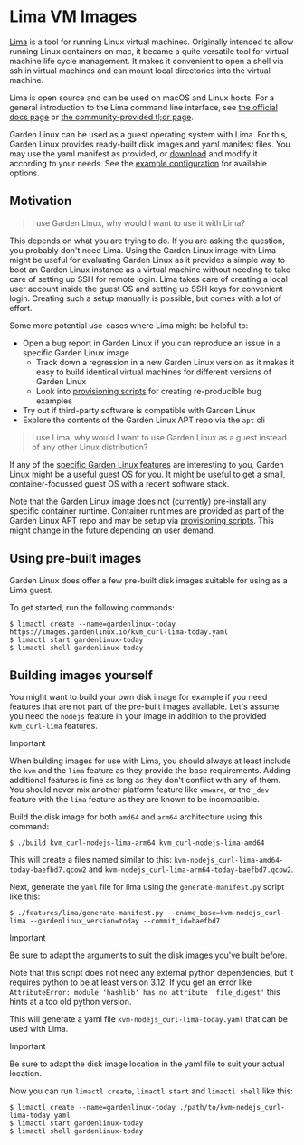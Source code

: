# Lima VM Images

[Lima](https://lima-vm.io/) is a tool for running Linux virtual machines.
Originally intended to allow running Linux containers on mac, it became a quite versatile tool for virtual machine life cycle management.
It makes it convenient to open a shell via ssh in virtual machines and can mount local directories into the virtual machine.

Lima is open source and can be used on macOS and Linux hosts.
For a general introduction to the Lima command line interface, see [the official docs page](https://lima-vm.io/docs/) or [the community-provided tl;dr page](https://github.com/tldr-pages/tldr/blob/main/pages/common/limactl.md).

Garden Linux can be used as a guest operating system with Lima.
For this, Garden Linux provides ready-built disk images and yaml manifest files.
You may use the yaml manifest as provided, or [download](https://images.gardenlinux.io/kvm_curl-lima-today.yaml) and modify it according to your needs.
See the [example configuration](https://github.com/lima-vm/lima/blob/master/examples/default.yaml) for available options.

## Motivation

> I use Garden Linux, why would I want to use it with Lima?

This depends on what you are trying to do.
If you are asking the question, you probably don't need Lima.
Using the Garden Linux image with Lima might be useful for evaluating Garden Linux as it provides a simple way to boot an Garden Linux instance as a virtual machine without needing to take care of setting up SSH for remote login.
Lima takes care of creating a local user account inside the guest OS and setting up SSH keys for convenient login.
Creating such a setup manually is possible, but comes with a lot of effort.

Some more potential use-cases where Lima might be helpful to:

- Open a bug report in Garden Linux if you can reproduce an issue in a specific Garden Linux image
  - Track down a regression in a new Garden Linux version as it makes it easy to build identical virtual machines for different versions of Garden Linux
  - Look into [provisioning scripts](https://github.com/lima-vm/lima/blob/f8fbae426551b438101f0ed44a46d0d3256eb0d9/examples/default.yaml#L194) for creating re-producible bug examples
- Try out if third-party software is compatible with Garden Linux
- Explore the contents of the Garden Linux APT repo via the `apt` cli

> I use Lima, why would I want to use Garden Linux as a guest instead of any other Linux distribution?

If any of the [specific Garden Linux features](https://github.com/gardenlinux/gardenlinux?tab=readme-ov-file#features) are interesting to you, Garden Linux might be a useful guest OS for you.
It might be useful to get a small, container-focussed guest OS with a recent software stack.

Note that the Garden Linux image does not (currently) pre-install any specific container runtime.
Container runtimes are provided as part of the Garden Linux APT repo and may be setup via [provisioning scripts](https://github.com/lima-vm/lima/blob/f8fbae426551b438101f0ed44a46d0d3256eb0d9/examples/default.yaml#L194).
This might change in the future depending on user demand.

## Using pre-built images

Garden Linux does offer a few pre-built disk images suitable for using as a Lima guest.

To get started, run the following commands:

```
$ limactl create --name=gardenlinux-today https://images.gardenlinux.io/kvm_curl-lima-today.yaml
$ limactl start gardenlinux-today
$ limactl shell gardenlinux-today
```

## Building images yourself

You might want to build your own disk image for example if you need features that are not part of the pre-built images available.
Let's assume you need the `nodejs` feature in your image in addition to the provided `kvm_curl-lima` features.

> [!IMPORTANT]
> When building images for use with Lima, you should always at least include the `kvm` and the `lima` feature as they provide the base requirements.
Adding additional features is fine as long as they don't conflict with any of them.
You should never mix another platform feature like `vmware`, or the `_dev` feature with the `lima` feature as they are known to be incompatible.

Build the disk image for both `amd64` and `arm64` architecture using this command:

```
$ ./build kvm_curl-nodejs-lima-arm64 kvm_curl-nodejs-lima-amd64
```

This will create a files named similar to this: `kvm-nodejs_curl-lima-amd64-today-baefbd7.qcow2` and `kvm-nodejs_curl-lima-arm64-today-baefbd7.qcow2`.

Next, generate the `yaml` file for lima using the `generate-manifest.py` script like this:

```
$ ./features/lima/generate-manifest.py --cname_base=kvm-nodejs_curl-lima --gardenlinux_version=today --commit_id=baefbd7
```

> [!IMPORTANT]
> Be sure to adapt the arguments to suit the disk images you've built before.

Note that this script does not need any external python dependencies, but it requires python to be at least version 3.12.
If you get an error like `AttributeError: module 'hashlib' has no attribute 'file_digest'` this hints at a too old python version.

This will generate a yaml file `kvm-nodejs_curl-lima-today.yaml` that can be used with Lima.

> [!IMPORTANT]
> Be sure to adapt the disk image location in the yaml file to suit your actual location.

Now you can run `limactl create`, `limactl start` and `limactl shell` like this:

```
$ limactl create --name=gardenlinux-today ./path/to/kvm-nodejs_curl-lima-today.yaml
$ limactl start gardenlinux-today
$ limactl shell gardenlinux-today
```
